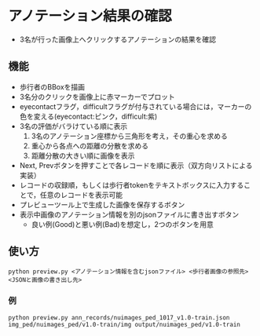 # アノテーション結果の確認
- 3名が行った画像上へクリックするアノテーションの結果を確認

## 機能
- 歩行者のBBoxを描画
- 3名分のクリックを画像上に赤マーカーでプロット
- eyecontactフラグ，difficultフラグが付与されている場合には，マーカーの色を変える(eyecontact:ピンク，difficult:紫)
- 3名の評価がバラけている順に表示
  1. 3名のアノテーション座標から三角形を考え，その重心を求める
  2. 重心から各点への距離の分散を求める
  3. 距離分散の大きい順に画像を表示
- Next, Prevボタンを押すことで各レコードを順に表示（双方向リストによる実装）
- レコードの収録順，もしくは歩行者tokenをテキストボックスに入力することで，任意のレコードを表示可能
- プレビューツール上で生成した画像を保存するボタン
- 表示中画像のアノテーション情報を別のjsonファイルに書き出すボタン
  - 良い例(Good)と悪い例(Bad)を想定し，2つのボタンを用意

## 使い方
`python preview.py <アノテーション情報を含むjsonファイル> <歩行者画像の参照先> <JSONと画像の書き出し先>`

### 例
`python preview.py ann_records/nuimages_ped_1017_v1.0-train.json img_ped/nuimages_ped/v1.0-train/img output/nuimages_ped/v1.0-train`